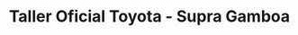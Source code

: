 ---
title: "Taller Oficial Toyota - Supra Gamboa"
url: /madrid/taller-oficial-toyota-supra-gamboa/
shop: Autowerkstatt
---